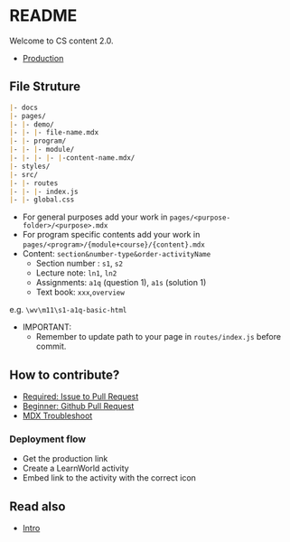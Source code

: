 # README

Welcome to CS content 2.0.

- <a href="https://coder-labs.netlify.app/" target="_blank">Production</a>

## File Struture

```md
|- docs
|- pages/
|- |- demo/
|- |- |- file-name.mdx
|- |- program/
|- |- |- module/
|- |- |- |- |-content-name.mdx/
|- styles/
|- src/
|- |- routes
|- |- |- index.js
|- |- global.css
```

- For general purposes add your work in `pages/<purpose-folder>/<purpose>.mdx`
- For program specific contents add your work in `pages/<program>/{module+course}/{content}.mdx`
- Content: `section&number-type&order-activityName`
  - Section number : `s1`, `s2`
  - Lecture note: `ln1`, `ln2`
  - Assignments: `a1q` (question 1), `a1s` (solution 1)
  - Text book: `xxx`,`overview`

e.g. `\wv\m11\s1-a1q-basic-html`

- IMPORTANT:
  - Remember to update path to your page in `routes/index.js` before commit.

## How to contribute?

- <a href="https://www.loom.com/share/0e45f18ccdfa4ada9dabb136d5ddecf8" target="_blank">Required: Issue to Pull Request</a>
- <a href="https://www.youtube.com/watch?v=8lGpZkjnkt4" target="_blank">Beginner: Github Pull Request</a>
- <a href="https://mdxjs.com/docs/troubleshooting-mdx/" target="_blank">MDX Troubleshoot</a>

### Deployment flow

- Get the production link
- Create a LearnWorld activity
- Embed link to the activity with the correct icon

## Read also

- [Intro](./pages/demo/intro-coder-labs.mdx)
